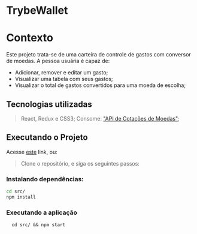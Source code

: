# TrybeWallet

# Contexto

Este projeto trata-se de uma carteira de controle de gastos com conversor de moedas. A pessoa usuária é capaz de:

 - Adicionar, remover e editar um gasto;
 - Visualizar uma tabela com seus gastos;
 - Visualizar o total de gastos convertidos para uma moeda de escolha;

## Tecnologias utilizadas

> React, Redux e CSS3;
> Consome: ["API de Cotações de Moedas"](https://docs.awesomeapi.com.br/api-de-moedas);

## Executando o Projeto

Acesse [este](https://caiocavalcante063.github.io/TrybeWallet/) link, ou:

> Clone o repositório, e siga os seguintes passos:

### Instalando dependências:
```bash
cd src/
npm install
``` 
### Executando a aplicação

  ```
    cd src/ && npm start
  ```
